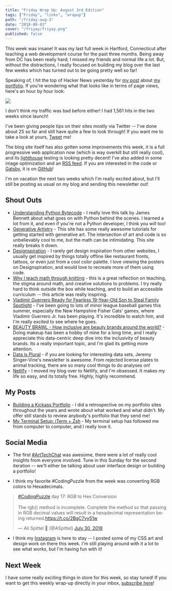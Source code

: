 ```yaml
---
title: "Friday Wrap Up: August 3rd Edition"
tags: ["Friday", "links", "wrapup"]
path: "/friday-aug-3"
date: "2018-08-03"
cover: "/friyay/friyay.png"
published: false
---
```


This week was insane! It was my last full week in Hartford, Connecticut after teaching a web development course for the past three months. Being away from DC has been really hard; I missed my friends and normal life a lot. But, without the distractions, I really focused on building my blog over the last few weeks which has turned out to be going pretty well so far!

Speaking of, I hit the top of Hacker News yesterday for [my post](https://zen-of-programming.com/kickass-portfolio) about [my portfolio](https://www.alispit.tel/). If you're wondering what that looks like in terms of page views, here's an hour by hour look:

![](/friyay/analytics-hackernews.png)

I don't think my traffic was bad before either! I had 1,561 hits in the two weeks since launch!

I've been giving people tips on their sites mostly via Twitter -- I've done about 25 so far and still have quite a few to look through! If you want me to take a look at yours, [Tweet](https://twitter.com/ASpittel) me!

The blog site itself has also gotten some improvements this week, it is a full progressive web application now (which is way overkill but still really cool), and its [lighthouse](https://developers.google.com/web/tools/lighthouse/) testing is looking pretty decent! I've also added in some image optimization and an [RSS feed](https://zen-of-programming.com/rss.xml). If you are interested in the code or [Gatsby](https://www.gatsbyjs.org/), it is on [GitHub](https://github.com/aspittel/zen-of-programming)!

I'm on vacation the next two weeks which I'm really excited about, but I'll still be posting as usual on my blog and sending this newsletter out!

## Shout Outs

* [Understanding Python Bytecode](https://youtu.be/weBXlLF6an8) - I really love this talk by James Bennett about what goes on with Python behind the scenes. I learned a lot from it, and even if you're not a Python developer, I think you will too!
* [Generative Artistry](https://generativeartistry.com/) - This site has some really awesome tutorials for getting started with generative art. The intersection of art and code is so unbelievably cool to me, but the math can be intimidating. This site really breaks it down.
* [Designspiration](https://www.designspiration.net/) - I rarely get design inspiration from other websites, I usually get inspired by things totally offline like restaurant fronts, tattoos, or even just from a cool color palette. I love viewing the posters on Designspiration, and would love to recreate more of them using code.
* [Why I teach math through knitting](https://theconversation.com/why-i-teach-math-through-knitting-95896?utm_source=CreativeMornings+Global&utm_campaign=911c8b5bf1-EMAIL_CAMPAIGN_2017_07_17_COPY_01&utm_medium=email&utm_term=0_1768cc808f-911c8b5bf1-324346617&mc_cid=911c8b5bf1&mc_eid=ced5f79cc4) - this is a great reflection on teaching, the stigma around math, and creative solutions to problems. I try really hard to think outside the box while teaching, and to build an accessible curriculum -- this article was really inspiring.
* [Vladimir Guerrero Ready for Fearless 19-Year-Old Son to Steal Family Spotlight](https://bleacherreport.com/articles/2786518-vladimir-guerrero-ready-for-fearless-19-year-old-son-to-steal-family-spotlight) - I've been going to lots of minor league baseball games this summer, especially the New Hampshire Fisher Cats' games, where Vladimir Guerrero Jr. has been playing. It's incredible to watch him, and I'm really excited to see where he goes.
* [BEAUTY BRAWL - How inclusive are beauty brands around the world?](https://pudding.cool/2018/06/makeup-shades/?ref=creativemornings.com&utm_source=CreativeMornings+Global&utm_campaign=99491df1e3-EMAIL_CAMPAIGN_2017_07_17_COPY_01&utm_medium=email&utm_term=0_1768cc808f-99491df1e3-324346617&mc_cid=99491df1e3&mc_eid=ced5f79cc4) - Doing makeup has been a hobby of mine for a long time, and I really appreciate this data-centric deep dive into the inclusivity of beauty brands. Its a really important topic, and I'm glad its getting more attention.
* [Data is Plural](https://tinyletter.com/data-is-plural) - if you are looking for interesting data sets, Jeremy Singer-Vine's newsletter is awesome. From rejected license plates to animal tracking, there are so many cool things to do analyses on!
* [Netlify](https://www.netlify.com/) - I moved my blog over to Netlify, and I'm obsessed. It makes my life so easy, and its totally free. Highly, highly recommend.

## My Posts

* [Building a Kickass Portfolio](https://zen-of-programming.com/kickass-portfolio) - I did a retrospective on my portfolio sites throughout the years and wrote about what worked and what didn't. My offer still stands to review anybody's portfolio that they send me!
* [My Terminal Setup: iTerm + Zsh](https://zen-of-programming.com/terminal-setup) - My terminal setup has followed me from computer to computer, and I really love it. 

## Social Media

* The first [#ArtTechChat](https://twitter.com/ArtTechChat) was awesome, there were a lot of really cool insights from everyone involved. Tune in this Sunday for the second iteration -- we'll either be talking about user interface design or building a portfolio!

* I think my favorite #CodingPuzzle from the week was converting RGB colors to Hexadecimals. 

<blockquote class="twitter-tweet" data-lang="en"><p lang="en" dir="ltr"><a href="https://twitter.com/hashtag/CodingPuzzle?src=hash&amp;ref_src=twsrc%5Etfw">#CodingPuzzle</a> day 17: RGB to Hex Conversion<br><br>The rgb() method is incomplete. Complete the method so that passing in RGB decimal values will result in a hexadecimal representation being returned.<a href="https://t.co/2BgC7vy51w">https://t.co/2BgC7vy51w</a></p>&mdash; Ali Spittel 💁 (@ASpittel) <a href="https://twitter.com/ASpittel/status/1023931101125980160?ref_src=twsrc%5Etfw">July 30, 2018</a></blockquote>
<script async src="https://platform.twitter.com/widgets.js" charset="utf-8"></script>

* I think my [Instagram](https://www.instagram.com/ali_writes_code/) is here to stay -- I posted some of my CSS art and design work on there this week. I'm still playing around with it a lot to see what works, but I'm having fun with it!

## Next Week

I have some really exciting things in store for this week, so stay tuned! If you want to get this weekly wrap-up directly in your inbox, [subscribe here](https://tinyletter.com/ali_writes_code)!
